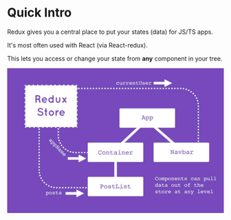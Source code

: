 # Quick Intro

Redux gives you a central place to put your states (data) for JS/TS apps.

It's most often used with React (via React-redux).

This lets you access or change your state from **any** component in your tree.

![Store-Read](../assets/1.jpg)

